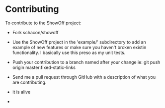 Contributing
======================

To contribute to the ShowOff project:

* Fork schacon/showoff

* Use the ShowOff project in the 'example/' subdirectory to 
  add an example of new features or make sure you haven't
  broken existin functionality.  I basically use this preso
  as my unit tests.

* Push your contribution to a branch named after your change
  ie: git push origin master:fixed-static-links

* Send me a pull request through GitHub with a description of
  what you are contributing.

* it is alive
* 